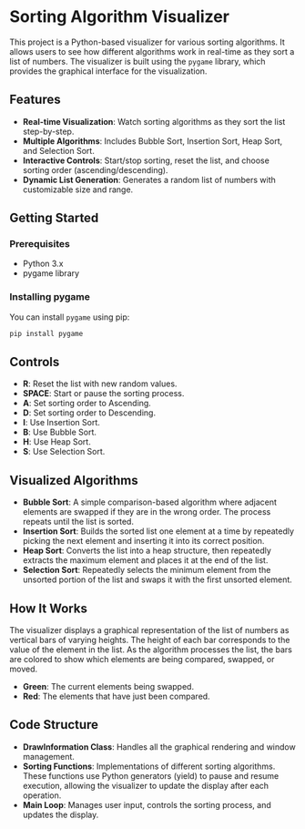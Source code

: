 # Sorting Algorithm Visualizer

This project is a Python-based visualizer for various sorting algorithms. It allows users to see how different algorithms work in real-time as they sort a list of numbers. The visualizer is built using the `pygame` library, which provides the graphical interface for the visualization.

## Features

- **Real-time Visualization**: Watch sorting algorithms as they sort the list step-by-step.
- **Multiple Algorithms**: Includes Bubble Sort, Insertion Sort, Heap Sort, and Selection Sort.
- **Interactive Controls**: Start/stop sorting, reset the list, and choose sorting order (ascending/descending).
- **Dynamic List Generation**: Generates a random list of numbers with customizable size and range.

## Getting Started

### Prerequisites

- Python 3.x
- pygame library

### Installing pygame

You can install `pygame` using pip:

```bash
pip install pygame
```
## Controls

- **R**: Reset the list with new random values.
- **SPACE**: Start or pause the sorting process.
- **A**: Set sorting order to Ascending.
- **D**: Set sorting order to Descending.
- **I**: Use Insertion Sort.
- **B**: Use Bubble Sort.
- **H**: Use Heap Sort.
- **S**: Use Selection Sort.

## Visualized Algorithms

- **Bubble Sort**: A simple comparison-based algorithm where adjacent elements are swapped if they are in the wrong order. The process repeats until the list is sorted.
- **Insertion Sort**: Builds the sorted list one element at a time by repeatedly picking the next element and inserting it into its correct position.
- **Heap Sort**: Converts the list into a heap structure, then repeatedly extracts the maximum element and places it at the end of the list.
- **Selection Sort**: Repeatedly selects the minimum element from the unsorted portion of the list and swaps it with the first unsorted element.

## How It Works

The visualizer displays a graphical representation of the list of numbers as vertical bars of varying heights. The height of each bar corresponds to the value of the element in the list. As the algorithm processes the list, the bars are colored to show which elements are being compared, swapped, or moved.

- **Green**: The current elements being swapped.
- **Red**: The elements that have just been compared.

## Code Structure

- **DrawInformation Class**: Handles all the graphical rendering and window management.
- **Sorting Functions**: Implementations of different sorting algorithms. These functions use Python generators (yield) to pause and resume execution, allowing the visualizer to update the display after each operation.
- **Main Loop**: Manages user input, controls the sorting process, and updates the display.

